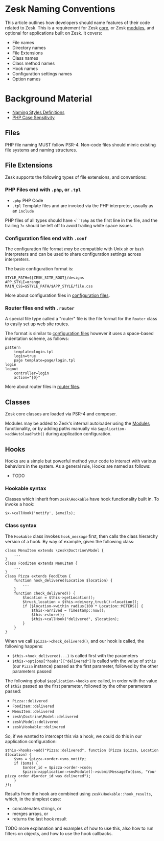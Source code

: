 # Zesk Naming Conventions

This article outlines how developers should name features of their code related to Zesk. This is a requirement for Zesk [core](), or Zesk [modules](), and optional for  applications built on Zesk. It covers:

- File names
- Directory names
- File Extensions
- Class names
- Class method names
- Hook names
- Configuration settings names
- Option names

# Background Material

- [Naming Styles Definitions][]
- [PHP Case Sensitivity][]

## Files

PHP file naming MUST follow PSR-4. Non-code files should mimic existing file systems and naming structures.

## File Extensions

Zesk supports the following types of file extensions, and conventions:

### PHP Files end with `.php`, or `.tpl`

- `.php` PHP Code
- `.tpl` Template files and are invoked via the PHP interpreter, usually as an `include`

PHP files of all types should have `<``?php` as the first line in the file, and the trailing `?>` should be left off to avoid trailing white space issues.

### Configuration files end with `.conf`

The configuration file format *may* be compatible with Unix `sh` or `bash` interpreters and can be used to share configuration settings across interpreters.

The basic configuration format is:

    STYLE_PATH=${ZESK_SITE_ROOT}/designs
    APP_STYLE=orange
	MAIN_CSS=$STYLE_PATH/$APP_STYLE/file.css

More about configuration files in [configuration files][].

### Router files end with `.router`

A special file type called a "router" file is the file format for the `Router` class to easily set up web site routes.

The format is similar to [configuration files][] however it uses a space-based indentation scheme, as follows:

    pattern
        template=login.tpl
        login=true
        page template=page/login.tpl
	login
	logout
	    controller=login
	    action="{0}"

More about router files in [router files][].

## Classes

Zesk core classes are loaded via PSR-4 and composer.

Modules may be added to Zesk's internal autoloader using the [Modules](./modules.md) functionality, or by adding paths
manually via `$application->addAutoloadPath()` during application configuration.

## Hooks

Hooks are a simple but powerful method your code to interact with various behaviors in the system. As a general rule, Hooks are named as follows:

- TODO

### Hookable syntax

Classes which inherit from `zesk\Hookable` have hook functionality built in. To invoke a hook:

    $x->callHook('notify', $emails);

### Class syntax

The `Hookable` class invokes `hook_`*`message`* first, then calls the class hierarchy version of a hook. By way of example, given the following class:

	class MenuItem extends \zesk\Doctrine\Model {
		...
	}
	class FoodItem extends MenuItem {
		...
	}
	class Pizza extends FoodItem {
		function hook_delivered(Location $location) {
			...
		}
		function check_delivered() {
			$location = $this->getLocation();
			$truck_location = $this->deivery_truck()->location();
			if ($location->within_radius(100 * Location::METERS)) {
				$this->arrived = Timestamp::now();
				$this->store();
				$this->callHook("delivered", $location);
			}
		}
	}

When we call `$pizza->check_delivered()`, and our hook is called, the following happens:

- `$this->hook_delivered(...)` is called first with the parameters
- `$this->options["hooks"]["delivered"]` is called with the value of `$this` (our `Pizza` instance) passed as the first parameter, followed by the other parameters passed

The following global `$application->hooks` are called, in order with the value of `$this` passed as the first parameter, followed by the other parameters passed:

 - `Pizza::delivered`
 - `FoodItem::delivered`
 - `MenuItem::delivered`
 - `zesk\Doctrine\Model::delivered`
 - `zesk\Model::delivered`
 - `zesk\Hookable::delivered`

So, if we wanted to intercept this via a hook, we could do this in our application configuration:
	
	$this->hooks->add("Pizza::delivered", function (Pizza $pizza, Location $location) {
		$sms = $pizza->order->sms_notify;
		if ($sms) {
			$order_id = $pizza->order->code;
			$pizza->application->smsModule()->submitMessageTo($sms, "Your pizza order #$order_id was delivered");
		}
	});

Results from the hook are combined using `zesk\Hookable::hook_results`, which, in the simplest case:

- concatenates strings, or
- merges arrays, or
- returns the last hook result

TODO more explanation and examples of how to use this, also how to run filters on objects, and how to use the hook callbacks.

[configuration files]: configuration-file-format.md "Configuration File Format"
[router files]: router-file-format.md "Router File Format"
[Naming Styles Definitions]: naming-styles-definitions.md "Naming Styles Definitions"
[PHP Case Sensitivity]: php-case-sensitivity.md "PHP Case Sensitivity"
[PSR-4]: http://www.php-fig.org/psr/psr-4/ "PHP Autoloading Standard"
